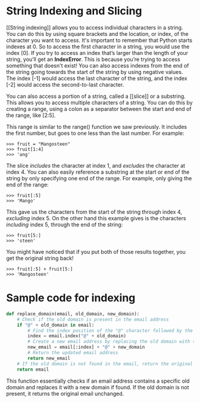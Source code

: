 # String Indexing and Slicing

[[String indexing]] allows you to access individual characters in a string. You can do this by using square brackets and the location, or index, of the character you want to access. It's important to remember that Python starts indexes at 0. So to access the first character in a string, you would use the index [0]. If you try to access an index that’s larger than the length of your string, you’ll get an **IndexError**. This is because you’re trying to access something that doesn't exist! You can also access indexes from the end of the string going towards the start of the string by using negative values. The index [-1] would access the last character of the string, and the index [-2] would access the second-to-last character.

You can also access a portion of a string, called a [[slice]] or a substring. This allows you to access multiple characters of a string. You can do this by creating a range, using a colon as a separator between the start and end of the range, like [2:5].

This range is similar to the range() function we saw previously. It includes the first number, but goes to one less than the last number. For example:

```
>>> fruit = "Mangosteen" 
>>> fruit[1:4] 
>>> 'ang'
```

The slice _includes_ the character at index 1, and _excludes_ the character at index 4. You can also easily reference a substring at the start or end of the string by only specifying one end of the range. For example, only giving the end of the range:

```
>>> fruit[:5] 
>>> 'Mango'
```

This gave us the characters from the start of the string through index 4, _excluding_ index 5. On the other hand this example gives is the characters _including_ index 5, through the end of the string:

```
>>> fruit[5:] 
>>> 'steen'
```

You might have noticed that if you put both of those results together, you get the original string back!

```
>>> fruit[:5] + fruit[5:] 
>>> 'Mangosteen'
```

# Sample code for indexing

```python
def replace_domain(email, old_domain, new_domain):
    # Check if the old domain is present in the email address
    if "@" + old_domain in email:
        # Find the index position of the "@" character followed by the old domain
        index = email.index("@" + old_domain)
        # Create a new email address by replacing the old domain with the new domain
        new_email = email[:index] + "@" + new_domain
        # Return the updated email address
        return new_email
    # If the old domain is not found in the email, return the original email
    return email
```

This function essentially checks if an email address contains a specific old domain and replaces it with a new domain if found. If the old domain is not present, it returns the original email unchanged.